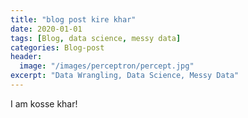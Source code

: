 ```yaml
---
title: "blog post kire khar"
date: 2020-01-01
tags: [Blog, data science, messy data]
categories: Blog-post
header:
  image: "/images/perceptron/percept.jpg"
excerpt: "Data Wrangling, Data Science, Messy Data"
---
```


I am kosse khar!
